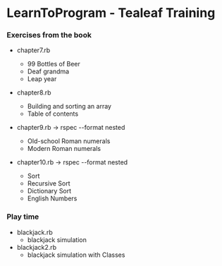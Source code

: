 LearnToProgram - Tealeaf Training
=================================

### Exercises from the book

* chapter7.rb
  * 99 Bottles of Beer
  * Deaf grandma
  * Leap year

* chapter8.rb
  * Building and sorting an array
  * Table of contents

* chapter9.rb -> rspec --format nested
  * Old-school Roman numerals
  * Modern Roman numerals

* chapter10.rb -> rspec --format nested
  * Sort
  * Recursive Sort
  * Dictionary Sort
  * English Numbers

### Play time

* blackjack.rb
  * blackjack simulation
* blackjack2.rb
  * blackjack simulation with Classes
